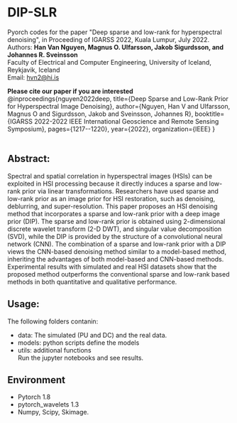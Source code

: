 # DIP-SLR
 Pyorch codes for the paper "Deep sparse and low-rank for hyperspectral denoising", in Proceeding of IGARSS 2022, Kuala Lumpur, July 2022.<br>
 Authors: **Han Van Nguyen, Magnus O. Ulfarsson, Jakob Sigurdsson, and Johannes R. Sveinsson** <br>
 Faculty of Electrical and Computer Engineering, University of Iceland, Reykjavik, Iceland<br>
 Email: hvn2@hi.is

 **Please cite our paper if you are interested**<br>
 @inproceedings{nguyen2022deep,
  title={Deep Sparse and Low-Rank Prior for Hyperspectral Image Denoising},
  author={Nguyen, Han V and Ulfarsson, Magnus O and Sigurdsson, Jakob and Sveinsson, Johannes R},
  booktitle={IGARSS 2022-2022 IEEE International Geoscience and Remote Sensing Symposium},
  pages={1217--1220},
  year={2022},
  organization={IEEE}
}
 <br>
 <br>
## Abstract:<br>
 Spectral and spatial correlation in hyperspectral images (HSIs) can be exploited in HSI processing because it directly induces a sparse and low-rank prior via linear transformations. Researchers have used sparse and low-rank prior as an image prior for HSI restoration, such as denoising, deblurring, and super-resolution. This paper proposes an HSI denoising method that incorporates a sparse and low-rank prior with a deep image prior (DIP). The sparse and low-rank prior is obtained using 2-dimensional discrete wavelet transform (2-D DWT), and singular value decomposition (SVD), while the DIP is provided by the structure of a convolutional neural network (CNN). The combination of a sparse and low-rank prior with a DIP views the CNN-based denoising method similar to a model-based method, inheriting the advantages of both model-based and CNN-based methods. Experimental results with simulated and real HSI datasets show that the proposed method outperforms the conventional sparse and low-rank based methods in both quantitative and qualitative performance.

## Usage:<br>
The following folders contanin:
- data: The simulated (PU and DC) and the real data.
- models: python scripts define the models
- utils: additional functions<br>
Run the jupyter notebooks and see results.
## Environment
- Pytorch 1.8
- pytorch_wavelets 1.3
- Numpy, Scipy, Skimage.